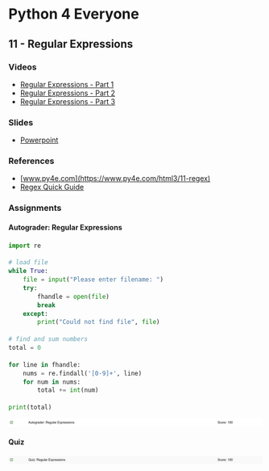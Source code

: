 # Python 4 Everyone

## 11 - Regular Expressions

### Videos

- [Regular Expressions - Part 1](https://youtu.be/ovZsvN67Glc)
- [Regular Expressions - Part 2](https://youtu.be/fiar4QZZ7Xo)
- [Regular Expressions - Part 3](https://youtu.be/GiQdXo2Bvgc)


### Slides

- [Powerpoint](../Resources/Pythonlearn-11-Regex.pptx)

### References

- [www.py4e.com](https://www.py4e.com/html3/11-regex)
- [Regex Quick Guide](regex.md)

### Assignments

#### Autograder: Regular Expressions

```python
import re

# load file
while True:
    file = input("Please enter filename: ")
    try:
        fhandle = open(file)
        break
    except:
        print("Could not find file", file)

# find and sum numbers
total = 0

for line in fhandle:
    nums = re.findall('[0-9]+', line)
    for num in nums:
        total += int(num)

print(total)
```

![Image of Grade for Autograder Assignment: Regular Expressions](./grade-regex.png)


#### Quiz

![Image of quiz Assignment](quiz-11.png)

